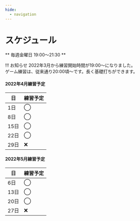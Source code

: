 ```yaml
---
hide:
  - navigation
---
```

# スケジュール
** 毎週金曜日 19:00〜21:30 **

!!! お知らせ
    2022年3月から練習開始時間が19:00〜になりました。  
    ゲーム練習は、従来通り20:00頃〜です。長く基礎打ちができます。 

#### 2022年4月練習予定
|日|練習予定|
|---|---|
| 1日|◯|
| 8日|◯|
|15日|◯|
|22日|◯|
|29日|❌|

#### 2022年5月練習予定
|日|練習予定|
|---|---|
| 6日|◯|
|13日|◯|
|20日|◯|
|27日|❌|

